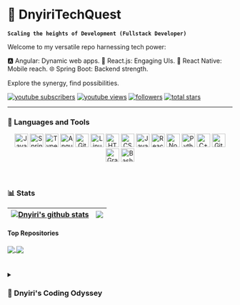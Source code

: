 # 🚀 DnyiriTechQuest

**`Scaling the heights of Development (Fullstack Developer)`**

Welcome to my versatile repo harnessing tech power:

🅰️ Angular: Dynamic web apps. 🌟 React.js: Engaging UIs. 📱 React Native: Mobile reach. 🌐 Spring Boot: Backend strength.

Explore the synergy, find possibilities.

 <p align="left">
      <a href="https://www.youtube.com/c/fknight?sub_confirmation=1">
         <img alt="youtube subscribers" title="Subscribe to my YouTube channel" src="https://custom-icon-badges.demolab.com/youtube/channel/subscribers/UC2WHjPDvbE6O328n17ZGcfg?color=%23E05D44&label=SUBSCRIBE&logo=video&logoColor=white&style=for-the-badge&labelColor=CE4630"/></a> 
      <a href="https://www.youtube.com/c/fknight">
         <img alt="youtube views" title="YouTube views" src="https://custom-icon-badges.demolab.com/youtube/channel/views/UC2WHjPDvbE6O328n17ZGcfg?color=%23E1AD0E&logo=eye&logoColor=white&style=for-the-badge&labelColor=C79600"/></a> 
      <a href="https://github.com/ForrestKnight?tab=followers">
         <img alt="followers" title="Follow me on Github" src="https://custom-icon-badges.demolab.com/github/followers/ForrestKnight?color=236ad3&labelColor=1155ba&style=for-the-badge&logo=person-add&label=Follow&logoColor=white"/></a>
      <a href="https://github.com/ForrestKnight?tab=repositories&sort=stargazers">
         <img alt="total stars" title="Total stars on GitHub" src="https://custom-icon-badges.demolab.com/github/stars/ForrestKnight?color=55960c&style=for-the-badge&labelColor=488207&logo=star"/></a>
   </p>

---

### 🧰 Languages and Tools

<div align="center">
  <img alt="Java" width="30px" src="https://cdn.jsdelivr.net/gh/devicons/devicon/icons/java/java-original.svg" />
  <img alt="Spring" width="30px" src="https://cdn.jsdelivr.net/gh/devicons/devicon/icons/spring/spring-original.svg" />
  <img alt="TypeScript" width="30px" src="https://cdn.jsdelivr.net/gh/devicons/devicon/icons/typescript/typescript-plain.svg" />

  <img alt="Angular" width="30px" src="https://cdn.jsdelivr.net/gh/devicons/devicon/icons/angularjs/angularjs-plain.svg" />
  <img alt="Git" width="30px" src="https://cdn.jsdelivr.net/gh/devicons/devicon/icons/git/git-original.svg" />
  <img alt="Linux" width="30px" src="https://cdn.jsdelivr.net/gh/devicons/devicon/icons/linux/linux-original.svg" />

  <img alt="HTML" width="30px" src="https://cdn.jsdelivr.net/gh/devicons/devicon/icons/html5/html5-plain.svg" />
  <img alt="CSS" width="30px" src="https://cdn.jsdelivr.net/gh/devicons/devicon/icons/css3/css3-plain.svg" />
  <img alt="JavaScript" width="30px" src="https://cdn.jsdelivr.net/gh/devicons/devicon/icons/javascript/javascript-plain.svg" />

  <img alt="React" width="30px" src="https://cdn.jsdelivr.net/gh/devicons/devicon/icons/react/react-original.svg" />
  <img alt="NodeJS" width="30px" src="https://cdn.jsdelivr.net/gh/devicons/devicon/icons/nodejs/nodejs-original.svg" />
  <img alt="Python" width="30px" src="https://cdn.jsdelivr.net/gh/devicons/devicon/icons/python/python-plain.svg" />

  <img alt="C++" width="30px" src="https://cdn.jsdelivr.net/gh/devicons/devicon/icons/cplusplus/cplusplus-line.svg" />
  <img alt="GitHub" width="30px" src="https://cdn.jsdelivr.net/gh/devicons/devicon/icons/github/github-original.svg" />
  <img alt="Gradle" width="30px" src="https://cdn.jsdelivr.net/gh/devicons/devicon/icons/gradle/gradle-plain.svg" />

  <img alt="Bash" width="30px" src="https://cdn.jsdelivr.net/gh/devicons/devicon/icons/bash/bash-original.svg" />
</div>


<br />

<!-- # -->

<!-- ### 📺 Latest YouTube Videos -->

<!-- BEGIN YOUTUBE-CARDS -->


<!-- END YOUTUBE-CARDS -->

<!--  [<img src="https://custom-icon-badges.demolab.com/badge/-Subscribe%20For%20More-red?style=for-the-badge&logo=video&logoColor=white"/>](https://www.youtube.com/c/fknight?sub_confirmation=1) -->

#

### 📊 Stats

| <a href="https://github.com/dnyiri/github-readme-stats"><img align="center" src="https://github-readme-stats.vercel.app/api?username=dnyiri&show_icons=true&include_all_commits=true&theme=tokyonight&hide_border=true" alt="Dnyiri's github stats" /></a> | <a href="https://github.com/dnyiri/github-readme-stats"><img align="center" src="https://github-readme-stats.vercel.app/api/top-langs/?username=anuraghazra&layout=compact&theme=highcontrast&hide_border=true" /></a> |
| ------------- | ------------- |

#### Top Repositories


<a href="https://github.com/dnyiri/github-readme-stats">
  <img align="center" src="https://github-readme-stats.vercel.app/api/pin/?username=anuraghazra&repo=github-readme-stats&theme=buefy" />
</a>
<a href="https://github.com/dnyiri/dnyiri.github.io">
  <img align="center" src="https://github-readme-stats.vercel.app/api/pin/?username=anuraghazra&repo=anuraghazra.github.io&theme=buefy" />
</a>

<br />

<!-- ![GitHub Streak](https://streak-stats.demolab.com?user=ForrestKnight&theme=gruvbox&border_radius=4.5) -->

#

<details>
<summary><h3>🚀 Dnyiri's Coding Odyssey</h3></summary>
👨‍💻 Software Engineer | Full-Stack Developer

Welcome to my coding journey! I'm a passionate software engineer with a proven track record in solving complex problems through innovative thinking and technical expertise. My experience spans a wide spectrum, from IT support to software development and Fiorano integration.

🌟 Expertise:

Java: My stronghold for building robust and efficient systems.
Web Development: Proficient in Angular, React, and React Native for crafting dynamic web and mobile solutions.
Adaptability: Quick to embrace new technologies and frameworks.

🚀 Full-Stack Mastery:

As a Full-Stack Engineer, I create top-quality systems using cutting-edge tools like Docker, Kubernetes, Jenkins, and CI/CD pipelines for seamless deployment. My commitment lies in driving efficiency, pushing the boundaries of software engineering, and delivering exceptional user experiences.

Explore my repository to witness the fusion of technology and creativity. Whether you're a fellow developer seeking inspiration or a business looking for a dedicated tech partner, I invite you to delve into my projects and discover the endless possibilities.

[website]: https://fkcodes.com
[youtube]: https://youtube.com/fknight


